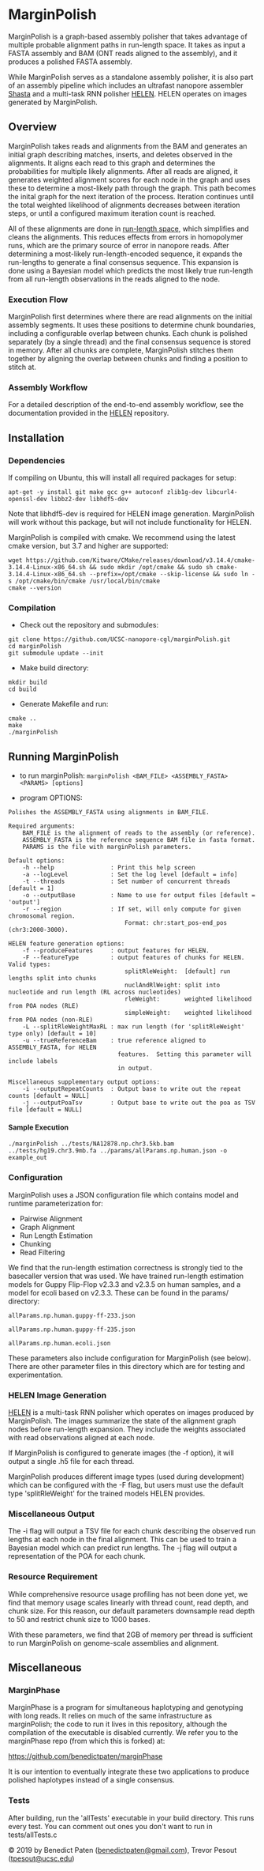 # MarginPolish #

MarginPolish is a graph-based assembly polisher that takes advantage of multiple probable alignment paths in run-length space.  It takes as input a FASTA assembly and BAM (ONT reads aligned to the assembly), and it produces a polished FASTA assembly.  

While MarginPolish serves as a standalone assembly polisher, it is also  part of an assembly pipeline which includes an ultrafast nanopore assembler [Shasta](https://github.com/chanzuckerberg/shasta) and a multi-task RNN polisher [HELEN](https://github.com/kishwarshafin/helen).  HELEN operates on images generated by MarginPolish.

## Overview ##

MarginPolish takes reads and alignments from the BAM and generates an initial graph describing matches, inserts, and deletes observed in the alignments.  It aligns each read to this graph and determines the probabilities for multiple likely alignments.  After all reads are aligned, it generates weighted alignment scores for each node in the graph and uses these to determine a most-likely path through the graph.  This path becomes the inital graph for the next iteration of the process.  Iteration continues until the total weighted likelihood of alignments decreases between iteration steps, or until a configured maximum iteration count is reached.

All of these alignments are done in [run-length space](https://en.wikipedia.org/wiki/Run-length_encoding), which simplifies and cleans the alignments.  This reduces effects from errors in homopolymer runs, which are the primary source of error in nanopore reads.  After determining a most-likely run-length-encoded sequence, it expands the run-lengths to generate a final consensus sequence.  This expansion is done using a Bayesian model which predicts the most likely true run-length from all run-length observations in the reads aligned to the node.


### Execution Flow ###

MarginPolish first determines where there are read alignments on the initial assembly segments.  It uses these positions to determine chunk boundaries, including a configurable overlap between chunks.  Each chunk is polished separately (by a single thread) and the final consensus sequence is stored in memory.  After all chunks are complete, MarginPolish stitches them together by aligning the overlap between chunks and finding a position to stitch at.  

### Assembly Workflow ###

For a detailed description of the end-to-end assembly workflow, see the documentation provided in the [HELEN](https://github.com/kishwarshafin/helen) repository.

## Installation ##

### Dependencies ###

If compiling on Ubuntu, this will install all required packages for setup:
```
apt-get -y install git make gcc g++ autoconf zlib1g-dev libcurl4-openssl-dev libbz2-dev libhdf5-dev
```

Note that libhdf5-dev is required for HELEN image generation.  MarginPolish will work without this package, but will not include functionality for HELEN.

MarginPolish is compiled with cmake.  We recommend using the latest cmake version, but 3.7 and higher are supported:
```
wget https://github.com/Kitware/CMake/releases/download/v3.14.4/cmake-3.14.4-Linux-x86_64.sh && sudo mkdir /opt/cmake && sudo sh cmake-3.14.4-Linux-x86_64.sh --prefix=/opt/cmake --skip-license && sudo ln -s /opt/cmake/bin/cmake /usr/local/bin/cmake
cmake --version
```

### Compilation ###

- Check out the repository and submodules:
```
git clone https://github.com/UCSC-nanopore-cgl/marginPolish.git
cd marginPolish
git submodule update --init
```

- Make build directory:
```
mkdir build
cd build
```

- Generate Makefile and run:
```
cmake ..
make
./marginPolish
 ```

## Running MarginPolish ##


- to run marginPolish:
``` marginPolish <BAM_FILE> <ASSEMBLY_FASTA> <PARAMS> [options] ```

- program OPTIONS:
```
Polishes the ASSEMBLY_FASTA using alignments in BAM_FILE.

Required arguments:
    BAM_FILE is the alignment of reads to the assembly (or reference).
    ASSEMBLY_FASTA is the reference sequence BAM file in fasta format.
    PARAMS is the file with marginPolish parameters.

Default options:
    -h --help                : Print this help screen
    -a --logLevel            : Set the log level [default = info]
    -t --threads             : Set number of concurrent threads [default = 1]
    -o --outputBase          : Name to use for output files [default = 'output']
    -r --region              : If set, will only compute for given chromosomal region.
                                 Format: chr:start_pos-end_pos (chr3:2000-3000).

HELEN feature generation options:
    -f --produceFeatures     : output features for HELEN.
    -F --featureType         : output features of chunks for HELEN.  Valid types:
                                 splitRleWeight:  [default] run lengths split into chunks
                                 nuclAndRlWeight: split into nucleotide and run length (RL across nucleotides)
                                 rleWeight:       weighted likelihood from POA nodes (RLE)
                                 simpleWeight:    weighted likelihood from POA nodes (non-RLE)
    -L --splitRleWeightMaxRL : max run length (for 'splitRleWeight' type only) [default = 10]
    -u --trueReferenceBam    : true reference aligned to ASSEMBLY_FASTA, for HELEN
                               features.  Setting this parameter will include labels
                               in output.

Miscellaneous supplementary output options:
    -i --outputRepeatCounts  : Output base to write out the repeat counts [default = NULL]
    -j --outputPoaTsv        : Output base to write out the poa as TSV file [default = NULL]
```


#### Sample Execution

```./marginPolish ../tests/NA12878.np.chr3.5kb.bam ../tests/hg19.chr3.9mb.fa ../params/allParams.np.human.json -o example_out```


### Configuration ###

MarginPolish uses a JSON configuration file which contains model and runtime parameterization for:
- Pairwise Alignment
- Graph Alignment
- Run Length Estimation
- Chunking
- Read Filtering

We find that the run-length estimation correctness is strongly tied to the basecaller version that was used.  We have trained run-length estimation models for Guppy Flip-Flop v2.3.3 and v2.3.5 on human samples, and a model for ecoli based on v2.3.3.  These can be found in the params/ directory:

`allParams.np.human.guppy-ff-233.json`

`allParams.np.human.guppy-ff-235.json`

`allParams.np.human.ecoli.json`

These parameters also include configuration for MarginPolish (see below).  There are other parameter files in this directory which are for testing and experimentation.


### HELEN Image Generation ###

[HELEN](https://github.com/kishwarshafin/helen) is a multi-task RNN polisher which operates on images produced by MarginPolish.  The images summarize the state of the alignment graph nodes before run-length expansion.  They include the weights associated with read observations aligned at each node.

If MarginPolish is configured to generate images (the -f option), it will output a single .h5 file for each thread. 

MarginPolish produces different image types (used during development) which can be configured with the -F flag, but users must use the default type 'splitRleWeight' for the trained models HELEN provides.

### Miscellaneous Output ###

The -i flag will output a TSV file for each chunk describing the observed run lengths at each node in the final alignment.  This can be used to train a Bayesian model which can predict run lengths.  The -j flag will output a representation of the POA for each chunk.

### Resource Requirement ###

While comprehensive resource usage profiling has not been done yet, we find that memory usage scales linearly with thread count, read depth, and chunk size.  For this reason, our default parameters downsample read depth to 50 and restrict chunk size to 1000 bases.

With these parameters, we find that 2GB of memory per thread is sufficient to run MarginPolish on genome-scale assemblies and alignment.


## Miscellaneous ##

### MarginPhase ###

MarginPhase is a program for simultaneous haplotyping and genotyping with long reads.  It relies on much of the same infrastructure as marginPolish; the code to run it lives in this repository, although the compilation of the executable is disabled currently.  We refer you to the marginPhase repo (from which this is forked) at:

https://github.com/benedictpaten/marginPhase

It is our intention to eventually integrate these two applications to produce polished haplotypes instead of a single consensus. 


### Tests ###

After building, run the 'allTests' executable in your build directory.  This runs every test. You can comment out ones you don't want to run in tests/allTests.c

© 2019 by Benedict Paten (benedictpaten@gmail.com), Trevor Pesout (tpesout@ucsc.edu)